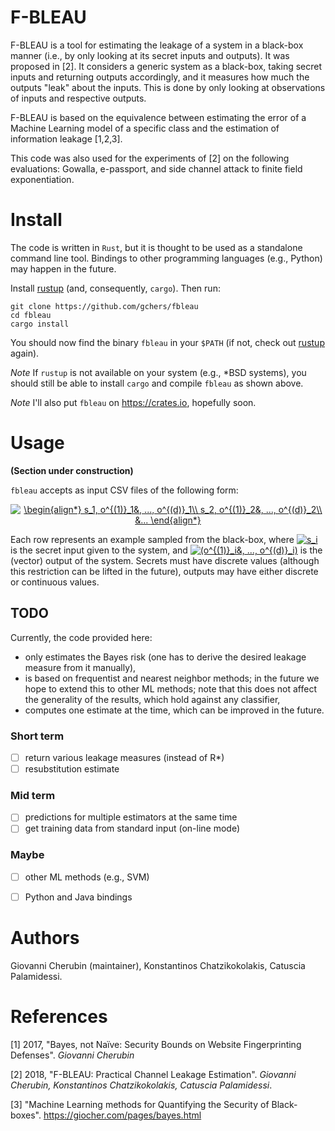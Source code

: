 # F-BLEAU

F-BLEAU is a tool for estimating the leakage of a system in a black-box manner
(i.e., by only looking at its secret inputs and outputs). It was proposed in [2].
It considers a generic system as a black-box, taking secret inputs and returning
outputs accordingly, and it measures how much the outputs "leak" about the
inputs. This is done by only looking at observations of inputs and
respective outputs.

F-BLEAU is based on the equivalence between estimating the error of a Machine
Learning model of a specific class and the estimation of information leakage
[1,2,3].

This code was also used for the experiments of [2] on the following
evaluations: Gowalla, e-passport, and side channel attack to finite field
exponentiation.

# Install

The code is written in `Rust`, but it is thought to be used as a
standalone command line tool.
Bindings to other programming languages (e.g., Python) may happen in the
future.

Install [rustup](https://rustup.rs) (and, consequently, `cargo`).
Then run:

```
git clone https://github.com/gchers/fbleau
cd fbleau
cargo install
```

You should now find the binary `fbleau` in your `$PATH` (if not,
check out [rustup](https://rustup.rs) again).

*Note* If `rustup` is not available on your system (e.g., \*BSD systems),
you should still be able to install `cargo` and compile `fbleau`
as shown above.

*Note* I'll also put `fbleau` on https://crates.io, hopefully soon.

# Usage

**(Section under construction)**

`fbleau` accepts as input CSV files of the following form:

<p align="center">
  <a href="https://www.codecogs.com/eqnedit.php?latex=\begin{align*}&space;s_1,&space;o^{(1)}_1&,&space;...,&space;o^{(d)}_1\\&space;s_2,&space;o^{(1)}_2&,&space;...,&space;o^{(d)}_2\\&space;&...&space;\end{align*}" target="_blank"><img src="https://latex.codecogs.com/png.latex?\begin{align*}&space;s_1,&space;o^{(1)}_1&,&space;...,&space;o^{(d)}_1\\&space;s_2,&space;o^{(1)}_2&,&space;...,&space;o^{(d)}_2\\&space;&...&space;\end{align*}" title="\begin{align*} s_1, o^{(1)}_1&, ..., o^{(d)}_1\\ s_2, o^{(1)}_2&, ..., o^{(d)}_2\\ &... \end{align*}" /></a>
</p>

Each row represents an example sampled from the black-box,
where <a href="https://www.codecogs.com/eqnedit.php?latex=\inline&space;s_i" target="_blank"><img src="https://latex.codecogs.com/png.latex?\inline&space;s_i" title="s_i" /></a>
is the secret input given to the system, and
<a href="https://www.codecogs.com/eqnedit.php?latex=\inline&space;(o^{(1)}_i&,&space;...,&space;o^{(d)}_i)" target="_blank"><img src="https://latex.codecogs.com/png.latex?\inline&space;(o^{(1)}_i&,&space;...,&space;o^{(d)}_i)" title="(o^{(1)}_i&, ..., o^{(d)}_i)" /></a>
is the (vector) output of the system.
Secrets must have discrete values (although this restriction can be
lifted in the future), outputs may have either discrete or continuous
values.

## TODO

Currently, the code provided here:
- only estimates the Bayes risk (one has to derive the desired leakage measure
  from it manually),
- is based on frequentist and nearest neighbor methods; in the future we hope
  to extend this to other ML methods; note that this does not affect the
  generality of the results, which hold against any classifier,
- computes one estimate at the time, which can be improved in the future.

### Short term

- [ ] return various leakage measures (instead of R*)
- [ ] resubstitution estimate

### Mid term

- [ ] predictions for multiple estimators at the same time
- [ ] get training data from standard input (on-line mode)

### Maybe

- [ ] other ML methods (e.g., SVM)
- [ ] Python and Java bindings


# Authors

Giovanni Cherubin (maintainer), Konstantinos Chatzikokolakis, Catuscia Palamidessi.

# References

[1] 2017, "Bayes, not Naïve: Security Bounds on Website Fingerprinting Defenses". _Giovanni Cherubin_

[2] 2018, "F-BLEAU: Practical Channel Leakage Estimation". _Giovanni Cherubin, Konstantinos Chatzikokolakis, Catuscia Palamidessi_.

[3] "Machine Learning methods for Quantifying the Security of Black-boxes". https://giocher.com/pages/bayes.html
